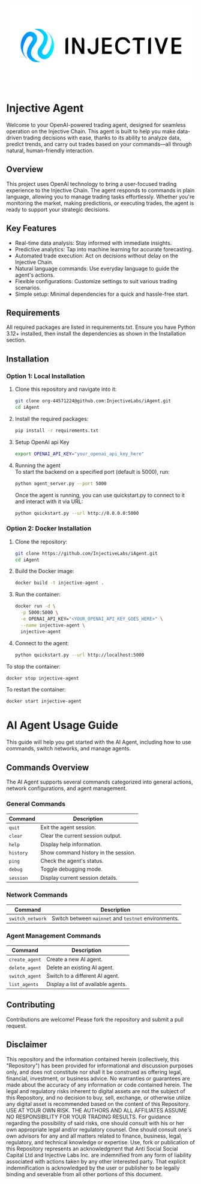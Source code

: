 ![Banner!](assets/logo.png)
# Injective Agent

Welcome to your OpenAI-powered trading agent, designed for seamless operation on the Injective Chain. This agent is built to help you make data-driven trading decisions with ease, thanks to its ability to analyze data, predict trends, and carry out trades based on your commands—all through natural, human-friendly interaction.

## Overview

This project uses OpenAI technology to bring a user-focused trading experience to the Injective Chain. The agent responds to commands in plain language, allowing you to manage trading tasks effortlessly. Whether you're monitoring the market, making predictions, or executing trades, the agent is ready to support your strategic decisions.  
  
## Key Features

* Real-time data analysis: Stay informed with immediate insights.  
* Predictive analytics: Tap into machine learning for accurate forecasting.  
* Automated trade execution: Act on decisions without delay on the Injective Chain.  
* Natural language commands: Use everyday language to guide the agent's actions.  
* Flexible configurations: Customize settings to suit various trading scenarios.  
* Simple setup: Minimal dependencies for a quick and hassle-free start.

## Requirements
All required packages are listed in requirements.txt. Ensure you have Python 3.12+ installed, then install the dependencies as shown in the Installation section.

## Installation

### Option 1: Local Installation

1. Clone this repository and navigate into it:
   ```bash
   git clone org-44571224@github.com:InjectiveLabs/iAgent.git
   cd iAgent  
   ```	
2. Install the required packages:
	```bash  
	pip install -r requirements.txt  
	```
3. Setup OpenAI api Key
	```bash
	export OPENAI_API_KEY="your_openai_api_key_here"
	```
4. Running the agent  
	To start the backend on a specified port (default is 5000), run:  
	```bash
	python agent_server.py --port 5000  
	```  
	Once the agent is running, you can use quickstart.py to connect to it and interact with it via URL:
	```bash
	python quickstart.py --url http://0.0.0.0:5000
	```

### Option 2: Docker Installation

1. Clone the repository:
   ```bash
   git clone https://github.com/InjectiveLabs/iAgent.git
   cd iAgent
   ```

2. Build the Docker image:
   ```bash
   docker build -t injective-agent .
   ```

3. Run the container:
   ```bash
   docker run -d \
     -p 5000:5000 \
     -e OPENAI_API_KEY="<YOUR_OPENAI_API_KEY_GOES_HERE>" \
     --name injective-agent \
     injective-agent
   ```

4. Connect to the agent:
   ```bash
   python quickstart.py --url http://localhost:5000
   ```

To stop the container:
```bash
docker stop injective-agent
```

To restart the container:
```bash
docker start injective-agent
```

# AI Agent Usage Guide

This guide will help you get started with the AI Agent, including how to use commands, switch networks, and manage agents.

## Commands Overview

The AI Agent supports several commands categorized into general actions, network configurations, and agent management.

### General Commands
| Command   | Description                                |
|-----------|--------------------------------------------|
| `quit`    | Exit the agent session.                    |
| `clear`   | Clear the current session output.          |
| `help`    | Display help information.                  |
| `history` | Show command history in the session.       |
| `ping`    | Check the agent's status.                  |
| `debug`   | Toggle debugging mode.                     |
| `session` | Display current session details.           |

### Network Commands
| Command             | Description                                        |
|---------------------|----------------------------------------------------|
| `switch_network`    | Switch between `mainnet` and `testnet` environments.|

### Agent Management Commands
| Command              | Description                                   |
|----------------------|-----------------------------------------------|
| `create_agent`       | Create a new AI agent.                        |
| `delete_agent`       | Delete an existing AI agent.                  |
| `switch_agent`       | Switch to a different AI agent.               |
| `list_agents`        | Display a list of available agents.           
  
    
## Contributing
Contributions are welcome! Please fork the repository and submit a pull request.

## Disclaimer

This repository and the information contained herein (collectively, this "Repository") has been provided for informational and discussion purposes only, and does not constitute nor shall it be construed as offering legal, financial, investment, or business advice. No warranties or guarantees are made about the accuracy of any information or code contained herein. The legal and regulatory risks inherent to digital assets are not the subject of this Repository, and no decision to buy, sell, exchange, or otherwise utilize any digital asset is recommended based on the content of this Repository. USE AT YOUR OWN RISK. THE AUTHORS AND ALL AFFILIATES ASSUME NO RESPONSIBILITY FOR YOUR TRADING RESULTS. For guidance regarding the possibility of said risks, one should consult with his or her own appropriate legal and/or regulatory counsel. One should consult one's own advisors for any and all matters related to finance, business, legal, regulatory, and technical knowledge or expertise. Use, fork or publication of this Repository represents an acknowledgment that Anti Social Social Capital Ltd and Injective Labs Inc. are indemnified from any form of liability associated with actions taken by any other interested party. That explicit indemnification is acknowledged by the user or publisher to be legally binding and severable from all other portions of this document.